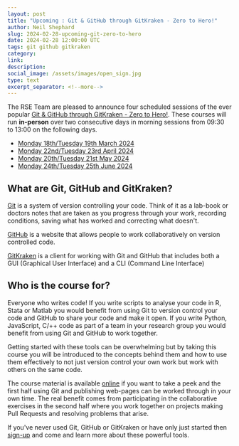 ```yaml
---
layout: post
title: "Upcoming : Git & GitHub through GitKraken - Zero to Hero!"
author: Neil Shephard
slug: 2024-02-28-upcoming-git-zero-to-hero
date: 2024-02-28 12:00:00 UTC
tags: git github gitkraken
category:
link:
description:
social_image: /assets/images/open_sign.jpg
type: text
excerpt_separator: <!--more-->
---
```


The RSE Team are pleased to announce four scheduled sessions of the ever popular [Git & GitHub through
GitKraken - Zero to Hero!](https://srse-git-github-zero2hero.netlify.app/). These courses will run **in-person** over
two consecutive days in morning sessions from 09:30 to 13:00 on the following days.

* [Monday 18th/Tuesday 19th March 2024](/training/workshop/2024-03-18-git-zero-hero)
* [Monday 22nd/Tuesday 23rd April 2024](/training/workshop/2024-04-22-git-zero-hero)
* [Monday 20th/Tuesday 21st May 2024](/training/workshop/2024-05-20-git-zero-hero)
* [Monday 24th/Tuesday 25th June 2024](/training/workshop/2024-06-24-git-zero-hero)

## What are Git, GitHub and GitKraken?

[Git](https://git-scm.com) is a system of version controlling your code. Think of it as a lab-book or doctors notes that
are taken as you progress through your work, recording conditions, saving what has worked and correcting what doesn't.

[GitHub](https://github.com) is a website that allows people to work collaboratively on version controlled code.

[GitKraken](https://www.gitkraken.com) is a client for working with Git and GitHub that includes both a GUI (Graphical
User Interface) and a CLI (Command Line Interface)

## Who is the course for?

Everyone who writes code! If you write scripts to analyse your code in R, Stata or Matlab you would benefit from using
Git to version control your code and GitHub to share your code and make it open. If you write Python, JavaScript, C/++
code as part of a team in your research group you would benefit from using Git and GitHub to work together.

Getting started with these tools can be overwhelming but by taking this course you will be introduced to the concepts
behind them and how to use them effectively to not just version control your own work but work with others on the same
code.

The course material is available [online](https://srse-git-github-zero2hero.netlify.app/) if you want to take a peek and
the first half using Git and publishing web-pages can be worked through in your own time. The real benefit comes from
participating in the collaborative exercises in the second half where you work together on projects making Pull Requests
and resolving problems that arise.

If you've never used Git, GitHub or GitKraken or have only just started then
[sign-up](https://mydevelopment.csod.com/ui/lms-learning-details/app/event/d4d09f67-097b-4451-8ddb-86cb90636c06) and
come and learn more about these powerful tools.
